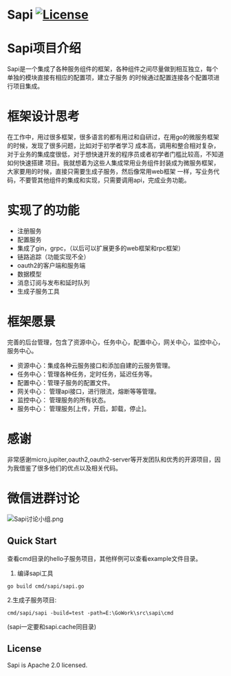 # Sapi [![License](https://img.shields.io/:license-apache-blue.svg)](https://opensource.org/licenses/Apache-2.0) 

# Sapi项目介绍
  Sapi是一个集成了各种服务组件的框架，各种组件之间尽量做到相互独立，每个单独的模块直接有相应的配置项，建立子服务
的时候通过配置连接各个配置项进行项目集成。
# 框架设计思考
  在工作中，用过很多框架，很多语言的都有用过和自研过，在用go的微服务框架的时候，发现了很多问题，比如对于初学者学习
成本高，调用和整合相对复杂，对于业务的集成度很低，对于想快速开发的程序员或者初学者门槛比较高，不知道如何快速搭建
项目。我就想着为这些人集成常用业务组件封装成为微服务框架，大家要用的时候，直接只需要生成子服务，然后像常用web框架
一样，写业务代码，不要管其他组件的集成和实现，只需要调用api，完成业务功能。
# 实现了的功能
  * 注册服务
  * 配置服务
  * 集成了gin，grpc，（以后可以扩展更多的web框架和rpc框架）
  * 链路追踪（功能实现不全）
  * oauth2的客户端和服务端
  * 数据模型
  * 消息订阅与发布和延时队列
  * 生成子服务工具
# 框架愿景
  完善的后台管理，包含了资源中心，任务中心，配置中心，网关中心，监控中心，服务中心。
  * 资源中心：集成各种云服务接口和添加自建的云服务管理。
  * 任务中心：管理各种任务，定时任务，延迟任务等。
  * 配置中心：管理子服务的配置文件。
  * 网关中心： 管理api接口，进行限流，熔断等等管理。
  * 监控中心： 管理服务的所有状态。
  * 服务中心： 管理服务[上传，开启，卸载，停止]。
# 感谢
  非常感谢micro,jupiter,oauth2,oauth2-server等开发团队和优秀的开源项目，因为我借鉴了很多他们的优点以及相关代码。
# 微信进群讨论
  ![Sapi讨论小组.png](https://i.loli.net/2020/09/02/ZT7LbIriQzNPdoK.png)
## Quick Start
  查看cmd目录的hello子服务项目，其他样例可以查看example文件目录。
  1. 编译sapi工具
 ```shell
 go build cmd/sapi/sapi.go
 ```
     
  2.生成子服务项目:
   ```shell
  cmd/sapi/sapi -build=test -path=E:\GoWork\src\sapi\cmd
  ```
  (sapi一定要和sapi.cache同目录)
## License
  Sapi is Apache 2.0 licensed.
